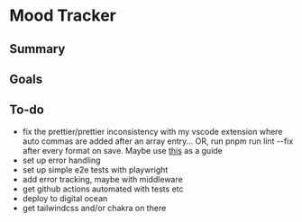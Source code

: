 # Mood Tracker

## Summary

## Goals

## To-do

- fix the prettier/prettier inconsistency with my vscode extension where auto commas are added after an array entry... OR, run pnpm run lint --fix after every format on save. Maybe use [this](https://khalilstemmler.com/blogs/tooling/prettier/) as a guide
- set up error handling
- set up simple e2e tests with playwright
- add error tracking, maybe with middleware
- get github actions automated with tests etc
- deploy to digital ocean
- get tailwindcss and/or chakra on there
